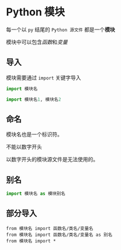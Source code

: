 # Python 模块

每一个以 `py` 结尾的 `Python 源文件` 都是一个**模块**

模块中可以包含*函数*和*变量*

## 导入

模块需要通过 `import` 关键字导入

```Python
import 模块名

import 模块名1, 模块名2
```

## 命名

模块名也是一个标识符。

不能以数字开头


以数字开头的模块源文件是无法使用的。

## 别名

```Python
import 模块名 as 模块别名
```

## 部分导入

```
from 模块名 import 函数名/类名/变量名
from 模块名 import 函数名/类名/变量名 as 别名
from 模块名 import *
```

